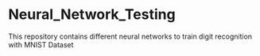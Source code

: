 # Neural_Network_Testing
 This repository contains different neural networks to train digit recognition with MNIST Dataset
